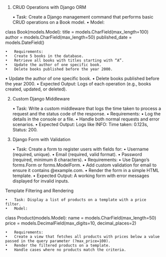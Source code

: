 1. CRUD Operations with Django ORM

	•	Task: Create a Django management command that performs basic CRUD operations on a Book model.
	•	Model:

class Book(models.Model):
    title = models.CharField(max_length=100)
    author = models.CharField(max_length=50)
    published_date = models.DateField()


	•	Requirements:
	•	Create 5 books in the database.
	•	Retrieve all books with titles starting with “A”.
	•	Update the author of one specific book.
	•	Delete books published before the year 2000.
•	Update the author of one specific book.
	•	Delete books published before the year 2000.
	•	Expected Output: Logs of each operation (e.g., books created, updated, or deleted).





2. Custom Django Middleware

	•	Task: Write a custom middleware that logs the time taken to process a request and the status code of the response.
	•	Requirements:
	•	Log the details in the console or a file.
	•	Handle both normal requests and error scenarios.
	•	Expected Output: Logs like INFO: Time taken: 0.123s, Status: 200.



3. Django Form with Validation

	•	Task: Create a form to register users with fields for:
	•	Username (required, unique).
	•	Email (required, valid format).
	•	Password (required, minimum 8 characters).
	•	Requirements:
	•	Use Django’s forms.Form or forms.ModelForm.
	•	Add custom validation for email to ensure it contains @example.com.
	•	Render the form in a simple HTML template.
	•	Expected Output: A working form with error messages displayed for invalid inputs.


Template Filtering and Rendering

	•	Task: Display a list of products on a template with a price filter.
	•	Model:

class Product(models.Model):
    name = models.CharField(max_length=50)
    price = models.DecimalField(max_digits=10, decimal_places=2)

	•	Requirements:
	•	Create a view that fetches all products with prices below a value passed in the query parameter (?max_price=100).
	•	Render the filtered products on a template.
	•	Handle cases where no products match the criteria.